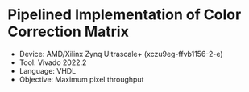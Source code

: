 # Pipelined Implementation of Color Correction Matrix
* Device: AMD/Xilinx Zynq Ultrascale+ (xczu9eg-ffvb1156-2-e)
* Tool: Vivado 2022.2
* Language: VHDL
* Objective: Maximum pixel throughput
